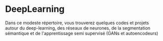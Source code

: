 # DeepLearning

Dans ce modeste répertoire, vous trouverez quelques codes et projets autour du deep-learning, des réseaux de neurones, de la segmentation sémantique et de l'apprentissage semi supervisé (GANs et autoencodeurs)
